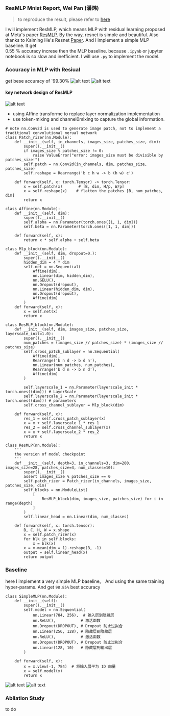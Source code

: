 ### ResMLP Mnist Report, Wei Pan (潘炜)
> to reproduce the result, please refer to [here](./Experiment.md)

I will implement ResMLP, which means MLP with residual learning proposed at Meta's paper [ResMLP](https://arxiv.org/abs/2105.03404). By the way, resnet is simple and beautiful. Also thanks to Kaiming He's Resnet [Paper](https://arxiv.org/abs/1512.03385).  And I implement a simple MLP baseline. It get  
0.55 % accuracy increse then the MLP baseline.
because `.ipynb` or jupyter notebook is so slow and inefficient. I will use `.py` to implement the model.

### Accuracy in MLP with Resiual
get bese accuracy of `99.30%
![alt text](loss_curve.png)
![alt text](image-2.png)
#### key network design of ResMLP
![alt text](assets/image.png)
- using Affine transforme to replace layer normalization
implementation
- use token-mixing and channel0mixing to capture the global information.

```
# note nn.Conv2d is used to generate image patch, not to implement a traditional convolutional nerual network
class Patch_rizer(nn.Module):
    def __init__(self, in_channels, images_size, patches_size, dim):
        super().__init__() 
        if images_size % patches_size != 0:
            raise ValueError("error: images_size must be divisible by patches_size!")
        self.patch = nn.Conv2d(in_channels, dim, patches_size, patches_size)
        self.reshape = Rearrange('b c h w -> b (h w) c')

    def forward(self, x: torch.Tensor) -> torch.Tensor:
        x = self.patch(x)       # [B, dim, H/p, W/p]
        x = self.reshape(x)    # flatten the patches [B, num_patches, dim]
        return x

class Affine(nn.Module):
    def __init__(self, dim):
        super().__init__()
        self.alpha = nn.Parameter(torch.ones([1, 1, dim]))
        self.beta = nn.Parameter(torch.ones([1, 1, dim]))
    
    def forward(self, x):
        return x * self.alpha + self.beta 

class Mlp_block(nn.Module):
    def __init__(self, dim, dropout=0.):
        super().__init__()
        hidden_dim = 4 * dim
        self.net = nn.Sequential(
            Affine(dim),
            nn.Linear(dim, hidden_dim),
            nn.GELU(),
            nn.Dropout(dropout),
            nn.Linear(hidden_dim, dim),
            nn.Dropout(dropout),
            Affine(dim)
        )
    def forward(self, x):
        x = self.net(x)
        return x

class ResMLP_block(nn.Module):
    def __init__(self, dim, images_size, patches_size, layerscale_init=1.0):
        super().__init__()
        num_patches = (images_size // patches_size) * (images_size // patches_size)
        self.cross_patch_sublayer = nn.Sequential(
            Affine(dim),
            Rearrange('b n d -> b d n'),
            nn.Linear(num_patches, num_patches),
            Rearrange('b d n -> b n d'),
            Affine(dim)
        )

        self.layerscale_1 = nn.Parameter(layerscale_init * torch.ones((dim))) # LayerScale
        self.layerscale_2 = nn.Parameter(layerscale_init * torch.ones((dim))) # parameters
        self.cross_channel_sublayer = Mlp_block(dim)

    def forward(self, x):
        res_1 = self.cross_patch_sublayer(x)
        x = x + self.layerscale_1 * res_1
        res_2 = self.cross_channel_sublayer(x)
        x = x + self.layerscale_2 * res_2
        return x

class ResMLP(nn.Module):
    '''
    the version of model checkpoint
    '''
    def __init__(self, depth=3, in_channels=3, dim=200, images_size=28, patches_size=4, num_classes=10):
        super().__init__()
        assert images_size % patches_size == 0
        self.patch_rizer = Patch_rizer(in_channels, images_size, patches_size, dim)
        self.blocks = nn.ModuleList(
            [
                ResMLP_block(dim, images_size, patches_size) for i in range(depth)               
            ] 
        )
        self.linear_head = nn.Linear(dim, num_classes)
    
    def forward(self, x: torch.tensor):
        B, C, H, W = x.shape
        x = self.patch_rizer(x)
        for blk in self.blocks:
            x = blk(x)
        x = x.mean(dim = 1).reshape(B, -1)
        output = self.linear_head(x)
        return output
```

### Baseline 
here I implement a very simple MLP baseline。
And using the same training hyper-params. And get `98.85%` best accuracy
```
class SimpleMLP(nn.Module):
    def __init__(self):
        super().__init__()
        self.model = nn.Sequential(
            nn.Linear(784, 256),  # 输入层到隐藏层
            nn.ReLU(),           # 激活函数
            nn.Dropout(DROPOUT), # Dropout 防止过拟合
            nn.Linear(256, 128), # 隐藏层到隐藏层
            nn.ReLU(),           # 激活函数
            nn.Dropout(DROPOUT), # Dropout 防止过拟合
            nn.Linear(128, 10)   # 隐藏层到输出层
        )

    def forward(self, x):
        x = x.view(-1, 784)  # 将输入展平为 1D 向量
        x = self.model(x)
        return x
```

![alt text](image.png)
![alt text](image-1.png)




### Abliation Study
to do